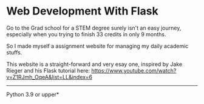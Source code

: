 # Web Development With Flask

Go to the Grad school for a STEM degree surely isn't an easy journey, especially when you trying to finish 33 credits in only 9 months.

So I made myself a assignment website for managing my daily academic stuffs.

This website is a straight-forward and very esay one, inspired by Jake Rieger and his Flask tutorial here: https://www.youtube.com/watch?v=Z1RJmh_OqeA&list=LL&index=6
<hr>

Python 3.9 or upper*
